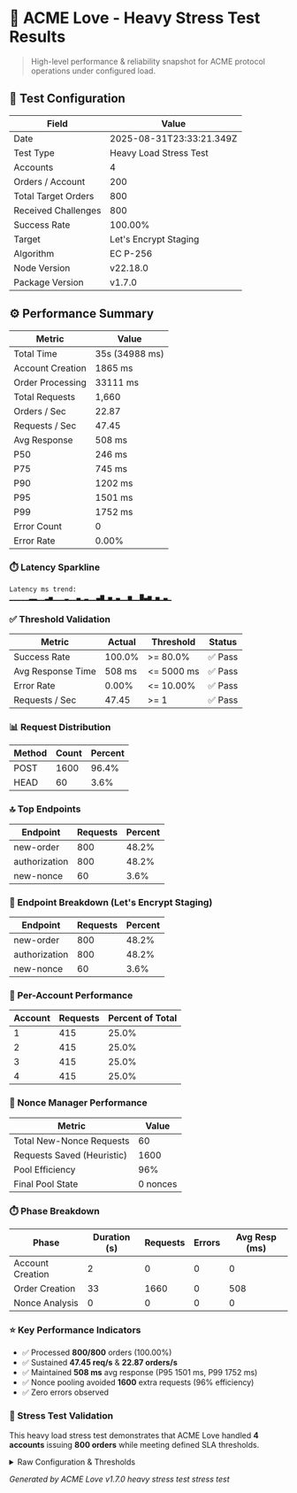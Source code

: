 # 🚀 ACME Love - Heavy Stress Test Results

> High-level performance & reliability snapshot for ACME protocol operations under configured load.

## 🧪 Test Configuration

| Field               | Value                    |
| ------------------- | ------------------------ |
| Date                | 2025-08-31T23:33:21.349Z |
| Test Type           | Heavy Load Stress Test   |
| Accounts            | 4                        |
| Orders / Account    | 200                      |
| Total Target Orders | 800                      |
| Received Challenges | 800                      |
| Success Rate        | 100.00%                  |
| Target              | Let's Encrypt Staging    |
| Algorithm           | EC P-256                 |
| Node Version        | v22.18.0                 |
| Package Version     | v1.7.0                   |

## ⚙️ Performance Summary

| Metric           | Value          |
| ---------------- | -------------- |
| Total Time       | 35s (34988 ms) |
| Account Creation | 1865 ms        |
| Order Processing | 33111 ms       |
| Total Requests   | 1,660          |
| Orders / Sec     | 22.87          |
| Requests / Sec   | 47.45          |
| Avg Response     | 508 ms         |
| P50              | 246 ms         |
| P75              | 745 ms         |
| P90              | 1202 ms        |
| P95              | 1501 ms        |
| P99              | 1752 ms        |
| Error Count      | 0              |
| Error Rate       | 0.00%          |

### ⏱️ Latency Sparkline

```
Latency ms trend:
▁▁▁▁▁▂▂▁▁▂▄▁▁▁▂▁▁▃▁▂▁▁▃▆▁▄▁▃▁▁▅▁▁▇▃▅▁▄▁▃▁
```

### ✅ Threshold Validation

| Metric            | Actual | Threshold  | Status  |
| ----------------- | ------ | ---------- | ------- |
| Success Rate      | 100.0% | >= 80.0%   | ✅ Pass |
| Avg Response Time | 508 ms | <= 5000 ms | ✅ Pass |
| Error Rate        | 0.00%  | <= 10.00%  | ✅ Pass |
| Requests / Sec    | 47.45  | >= 1       | ✅ Pass |

### 📊 Request Distribution

| Method | Count | Percent |
| ------ | ----- | ------- |
| POST   | 1600  | 96.4%   |
| HEAD   | 60    | 3.6%    |

### 🔝 Top Endpoints

| Endpoint      | Requests | Percent |
| ------------- | -------- | ------- |
| new-order     | 800      | 48.2%   |
| authorization | 800      | 48.2%   |
| new-nonce     | 60       | 3.6%    |

### 🧩 Endpoint Breakdown (Let's Encrypt Staging)

| Endpoint      | Requests | Percent |
| ------------- | -------- | ------- |
| new-order     | 800      | 48.2%   |
| authorization | 800      | 48.2%   |
| new-nonce     | 60       | 3.6%    |

### 👥 Per-Account Performance

| Account | Requests | Percent of Total |
| ------- | -------- | ---------------- |
| 1       | 415      | 25.0%            |
| 2       | 415      | 25.0%            |
| 3       | 415      | 25.0%            |
| 4       | 415      | 25.0%            |

### 🔐 Nonce Manager Performance

| Metric                     | Value    |
| -------------------------- | -------- |
| Total New-Nonce Requests   | 60       |
| Requests Saved (Heuristic) | 1600     |
| Pool Efficiency            | 96%      |
| Final Pool State           | 0 nonces |

### ⏱️ Phase Breakdown

| Phase            | Duration (s) | Requests | Errors | Avg Resp (ms) |
| ---------------- | ------------ | -------- | ------ | ------------- |
| Account Creation | 2            | 0        | 0      | 0             |
| Order Creation   | 33           | 1660     | 0      | 508           |
| Nonce Analysis   | 0            | 0        | 0      | 0             |

### ⭐ Key Performance Indicators

- ✅ Processed **800/800** orders (100.00%)
- ✅ Sustained **47.45 req/s** & **22.87 orders/s**
- ✅ Maintained **508 ms** avg response (P95 1501 ms, P99 1752 ms)
- ✅ Nonce pooling avoided **1600** extra requests (96% efficiency)
- ✅ Zero errors observed

### 🧾 Stress Test Validation

This heavy load stress test demonstrates that ACME Love handled **4 accounts** issuing **800 orders** while meeting defined SLA thresholds.

<details><summary>Raw Configuration & Thresholds</summary>

```json
{
  "name": "Heavy Stress Test",
  "TOTAL_ACCOUNTS": 4,
  "ORDERS_PER_ACCOUNT": 200,
  "TOTAL_ORDERS": 800,
  "batchSize": 50,
  "thresholds": {
    "minSuccessRate": 0.8,
    "maxAvgResponseTimeMs": 5000,
    "maxErrorRate": 0.1,
    "minRequestsPerSecond": 1
  }
}
```

</details>

_Generated by ACME Love v1.7.0 heavy stress test stress test_
